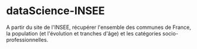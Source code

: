 # dataScience-INSEE

A partir du site de l'INSEE, récupérer l'ensemble des communes de France, la population (et l'évolution et tranches d'âge) et les catégories socio-professionnelles.